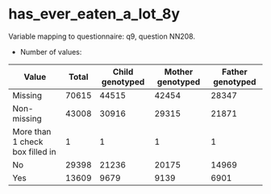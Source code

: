 # has_ever_eaten_a_lot_8y
Variable mapping to questionnaire: q9, question NN208.
- Number of values:

| Value | Total | Child genotyped | Mother genotyped | Father genotyped |
| ----- | ----- | --------------- | ---------------- | ---------------- |
| Missing | 70615 | 44515 | 42454 | 28347 |
| Non-missing | 43008 | 30916 | 29315 | 21871 |
| More than 1 check box filled in | 1 | 1 | 1 |1 |
| No | 29398 | 21236 | 20175 |14969 |
| Yes | 13609 | 9679 | 9139 |6901 |



